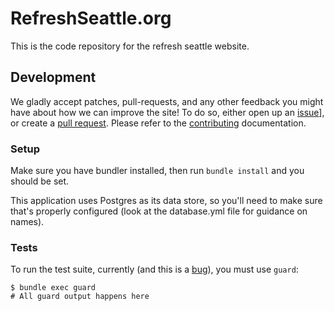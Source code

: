 # RefreshSeattle.org

This is the code repository for the refresh seattle website.

## Development

We gladly accept patches, pull-requests, and any other feedback you might have
about how we can improve the site! To do so, either open up an
[issue](/issues)], or create a [pull request](/pulls). Please refer to the
[contributing](./CONTRIBUTING.md) documentation.

### Setup

Make sure you have bundler installed, then run `bundle install` and you should be set.

This application uses Postgres as its data store, so you'll need to make sure
that's properly configured (look at the database.yml file for guidance on
names).

### Tests

To run the test suite, currently (and this is a [bug](/issues/1)), you must use `guard`:

    $ bundle exec guard
    # All guard output happens here
